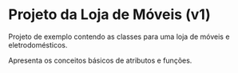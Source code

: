 # Projeto da Loja de Móveis (v1)

Projeto de exemplo contendo as classes para uma loja de móveis e eletrodomésticos. 

Apresenta os conceitos básicos de atributos e funções.
